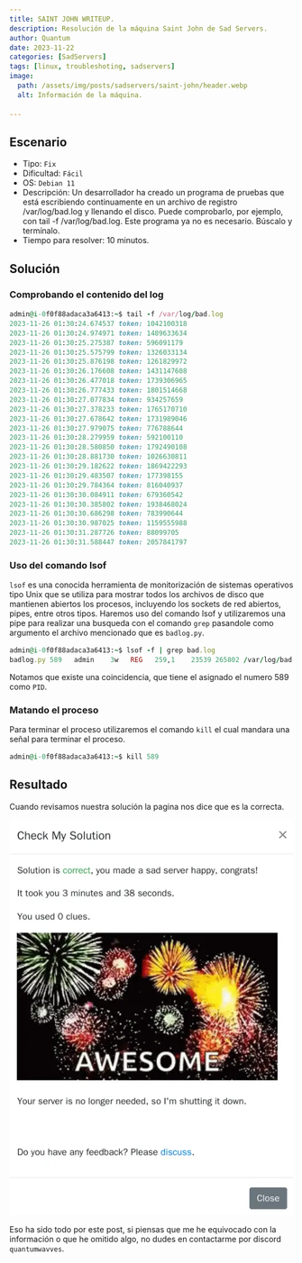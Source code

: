 ```yaml
---
title: SAINT JOHN WRITEUP.
description: Resolución de la máquina Saint John de Sad Servers.
author: Quantum 
date: 2023-11-22
categories: [SadServers]
tags: [linux, troubleshoting, sadservers]
image:
  path: /assets/img/posts/sadservers/saint-john/header.webp
  alt: Información de la máquina.

---
```


## Escenario
- Tipo: `Fix`
- Dificultad: `Fácil`
- OS: `Debian 11`
- Descripción: Un desarrollador ha creado un programa de pruebas que está escribiendo continuamente en un archivo de registro /var/log/bad.log y llenando el disco. Puede comprobarlo, por ejemplo, con tail -f /var/log/bad.log.
Este programa ya no es necesario. Búscalo y termínalo.
- Tiempo para resolver: 10 minutos.

## Solución

### Comprobando el contenido del log

```ruby
admin@i-0f0f88adaca3a6413:~$ tail -f /var/log/bad.log
2023-11-26 01:30:24.674537 token: 1042100318
2023-11-26 01:30:24.974971 token: 1489633634
2023-11-26 01:30:25.275387 token: 596091179
2023-11-26 01:30:25.575799 token: 1326033134
2023-11-26 01:30:25.876198 token: 1261829972
2023-11-26 01:30:26.176608 token: 1431147608
2023-11-26 01:30:26.477018 token: 1739306965
2023-11-26 01:30:26.777433 token: 1801514668
2023-11-26 01:30:27.077834 token: 934257659
2023-11-26 01:30:27.378233 token: 1765170710
2023-11-26 01:30:27.678642 token: 1731989046
2023-11-26 01:30:27.979075 token: 776788644
2023-11-26 01:30:28.279959 token: 592100110
2023-11-26 01:30:28.580850 token: 1792490108
2023-11-26 01:30:28.881730 token: 1026630811
2023-11-26 01:30:29.182622 token: 1869422293
2023-11-26 01:30:29.483507 token: 177398155
2023-11-26 01:30:29.784364 token: 816040937
2023-11-26 01:30:30.084911 token: 679360542
2023-11-26 01:30:30.385802 token: 1938468024
2023-11-26 01:30:30.686298 token: 783990644
2023-11-26 01:30:30.987025 token: 1159555988
2023-11-26 01:30:31.287726 token: 88099705
2023-11-26 01:30:31.588447 token: 2057841797
```
### Uso del comando lsof

`lsof` es una conocida herramienta de monitorización de sistemas operativos tipo Unix que se utiliza para mostrar todos los archivos de disco que mantienen abiertos los procesos, incluyendo los sockets de red abiertos, pipes, entre otros tipos. Haremos uso del comando lsof y utilizaremos una pipe para realizar una busqueda con el comando `grep` pasandole como argumento el archivo mencionado que es `badlog.py`.

```ruby
admin@i-0f0f88adaca3a6413:~$ lsof -f | grep bad.log
badlog.py 589   admin    3w   REG   259,1    23539 265802 /var/log/bad.log
```
Notamos que existe una coincidencia, que tiene el asignado el numero 589 como `PID`.

### Matando el proceso

Para terminar el proceso utilizaremos el comando `kill` el cual mandara una señal para terminar el proceso.

```ruby
admin@i-0f0f88adaca3a6413:~$ kill 589
```
## Resultado

Cuando revisamos nuestra solución la pagina nos dice que es la correcta.

![solucion](/assets/img/posts/sadservers/saint-john/solution.webp)

Eso ha sido todo por este post, si piensas que me he equivocado con la información o que he omitido algo, no dudes en contactarme por discord `quantumwavves`.
